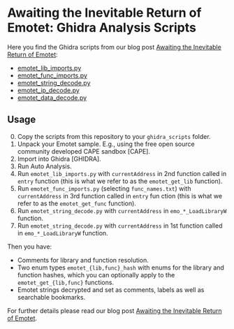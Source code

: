 # Awaiting the Inevitable Return of Emotet: Ghidra Analysis Scripts

Here you find the Ghidra scripts from our blog post [Awaiting the Inevitable Return of Emotet](https://www.hornetsecurity.com/en/security-information/awaiting-the-inevitable-return-of-emotet):

- [emotet_lib_imports.py](emotet_lib_imports.py)
- [emotet_func_imports.py](emotet_func_imports.py)
- [emotet_string_decode.py](emotet_string_decode.py)
- [emotet_ip_decode.py](emotet_ip_decode.py)
- [emotet_data_decode.py](emotet_data_decode.py)

## Usage

0. Copy the scripts from this repository to your `ghidra_scripts` folder.
1. Unpack your Emotet sample. E.g., using the free open source community developed CAPE sandbox [CAPE].
2. Import into Ghidra [GHIDRA].
3. Run Auto Analysis.
4. Run `emotet_lib_imports.py` with `currentAddress` in 2nd function called in `entry` function (this is what we refer to
 as the `emotet_get_lib` function).
5. Run `emotet_func_imports.py` (selecting `func_names.txt`) with `currentAddress` in  3rd function called in `entry` fun
ction (this is what we refer to as the `emotet_get_func` function).
6. Run `emotet_string_decode.py` with `currentAddress` in `emo_*_LoadLibraryW` function.
7. Run `emotet_string_decode.py` with `currentAddress` in 1st function called in `emo_*_LoadLibraryW` function.

Then you have:

- Comments for library and function resolution.
- Two enum types `emotet_{lib,func}_hash` with enums for the library and function hashes, which you can optionally apply 
to the `emotet_get_{lib,func}` functions.
- Emotet strings decrypted and set as comments, labels as well as searchable bookmarks.

For further details please read our blog post [Awaiting the Inevitable Return of Emotet](https://www.hornetsecurity.com/en/security-information/awaiting-the-inevitable-return-of-emotet).


